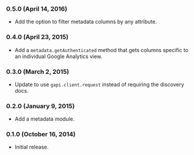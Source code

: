### 0.5.0 (April 14, 2016)

* Add the option to filter metadata columns by any attribute.


### 0.4.0 (April 23, 2015)

* Add a `metadata.getAuthenticated` method that gets columns specific to an individual Google Analytics view.


### 0.3.0 (March 2, 2015)

* Update to use `gapi.client.request` instead of requiring the discovery docs.


### 0.2.0 (January 9, 2015)

* Add a metadata module.


### 0.1.0 (October 16, 2014)

* Initial release.
